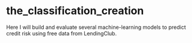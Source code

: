# the_classification_creation
Here I will build and evaluate several machine-learning models to predict credit risk using free data from LendingClub.
